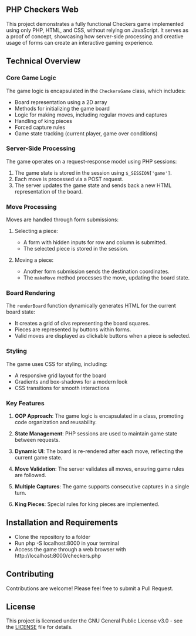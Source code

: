 ## PHP Checkers Web
This project demonstrates a fully functional Checkers game implemented using only PHP, HTML, and CSS, without relying on JavaScript. It serves as a proof of concept, showcasing how server-side processing and creative usage of forms can create an interactive gaming experience.

## Technical Overview

### Core Game Logic

The game logic is encapsulated in the `CheckersGame` class, which includes:

- Board representation using a 2D array
- Methods for initializing the game board
- Logic for making moves, including regular moves and captures
- Handling of king pieces
- Forced capture rules
- Game state tracking (current player, game over conditions)

### Server-Side Processing

The game operates on a request-response model using PHP sessions:

1. The game state is stored in the session using `$_SESSION['game']`.
2. Each move is processed via a POST request.
3. The server updates the game state and sends back a new HTML representation of the board.

### Move Processing

Moves are handled through form submissions:

1. Selecting a piece:
   - A form with hidden inputs for row and column is submitted.
   - The selected piece is stored in the session.

2. Moving a piece:
   - Another form submission sends the destination coordinates.
   - The `makeMove` method processes the move, updating the board state.

### Board Rendering

The `renderBoard` function dynamically generates HTML for the current board state:

- It creates a grid of divs representing the board squares.
- Pieces are represented by buttons within forms.
- Valid moves are displayed as clickable buttons when a piece is selected.

### Styling

The game uses CSS for styling, including:

- A responsive grid layout for the board
- Gradients and box-shadows for a modern look
- CSS transitions for smooth interactions

### Key Features

1. **OOP Approach**: The game logic is encapsulated in a class, promoting code organization and reusability.

2. **State Management**: PHP sessions are used to maintain game state between requests.

3. **Dynamic UI**: The board is re-rendered after each move, reflecting the current game state.

4. **Move Validation**: The server validates all moves, ensuring game rules are followed.

5. **Multiple Captures**: The game supports consecutive captures in a single turn.

6. **King Pieces**: Special rules for king pieces are implemented.

## Installation and Requirements

- Clone the repository to a folder
- Run php -S localhost:8000 in your terminal
- Access the game through a web browser with http://localhost:8000/checkers.php

## Contributing

Contributions are welcome! Please feel free to submit a Pull Request.

## License

This project is licensed under the GNU General Public License v3.0 - see the [LICENSE](LICENSE) file for details.
